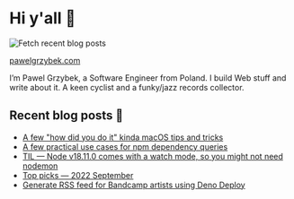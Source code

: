 # Hi y'all 👋

![Fetch recent blog posts](https://github.com/pawelgrzybek/pawelgrzybek/workflows/Fetch%20recent%20blog%20posts/badge.svg)

[pawelgrzybek.com](https://pawelgrzybek.com)

I’m Pawel Grzybek, a Software Engineer from Poland. I build Web stuff and write about it. A keen cyclist and a funky/jazz records collector.

## Recent blog posts 📝

<!-- FEED-START -->
- [A few "how did you do it" kinda macOS tips and tricks](https://pawelgrzybek.com/a-few-how-did-you-do-it-kinda-macos-tips-and-tricks/)
- [A few practical use cases for npm dependency queries](https://pawelgrzybek.com/a-few-practical-use-cases-for-npm-dependency-queries/)
- [TIL — Node v18.11.0 comes with a watch mode, so you might not need nodemon](https://pawelgrzybek.com/til-node-v18-11-0-comes-with-a-watch-mode-so-you-might-not-need-nodemon/)
- [Top picks — 2022 September](https://pawelgrzybek.com/top-picks-2022-september/)
- [Generate RSS feed for Bandcamp artists using Deno Deploy](https://pawelgrzybek.com/generate-rss-feed-for-bandcamp-artists-using-deno-deploy/)
<!-- FEED-END -->